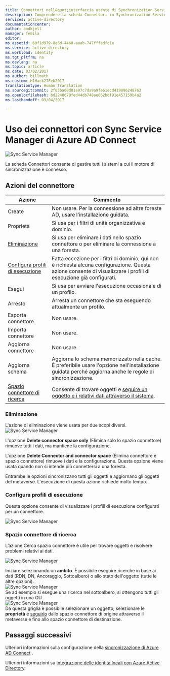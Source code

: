 ```yaml
---
title: Connettori nell&quot;interfaccia utente di Synchronization Service Manager per Azure AD | Microsoft Docs
description: Comprendere la scheda Connettori in Synchronization Service Manager di Azure AD Connect.
services: active-directory
documentationcenter: 
author: andkjell
manager: femila
editor: 
ms.assetid: 60f1d979-8e6d-4460-aaab-747fffedfc1e
ms.service: active-directory
ms.workload: identity
ms.tgt_pltfrm: na
ms.devlang: na
ms.topic: article
ms.date: 03/02/2017
ms.author: billmath
ms.custom: H1Hack27Feb2017
translationtype: Human Translation
ms.sourcegitcommit: 2f03ba60d81e97c7da9a9fe61ecd419096248763
ms.openlocfilehash: bd2240678fed44db748ae062bdf91e457159b4a2
ms.lasthandoff: 03/04/2017

---
```

# <a name="using-connectors-with-the-azure-ad-connect-sync-service-manager"></a>Uso dei connettori con Sync Service Manager di Azure AD Connect

![Sync Service Manager](./media/active-directory-aadconnectsync-service-manager-ui/connectors.png)

La scheda Connettori consente di gestire tutti i sistemi a cui il motore di sincronizzazione è connesso.

## <a name="connector-actions"></a>Azioni del connettore
| Azione | Commento |
| --- | --- |
| Create |Non usare. Per la connessione ad altre foreste AD, usare l'installazione guidata. |
| Proprietà |Si usa per i filtri di unità organizzativa e dominio. |
| [Eliminazione](#delete) |Si usa per eliminare i dati nello spazio connettore o per eliminare la connessione a una foresta. |
| [Configura profili di esecuzione](#configure-run-profiles) |Fatta eccezione per i filtri di dominio, qui non è richiesta alcuna configurazione. Questa azione consente di visualizzare i profili di esecuzione già configurati. |
| Esegui |Si usa per avviare l'esecuzione occasionale di un profilo. |
| Arresto |Arresta un connettore che sta eseguendo attualmente un profilo. |
| Esporta connettore |Non usare. |
| Importa connettore |Non usare. |
| Aggiorna connettore |Non usare. |
| Aggiorna schema |Aggiorna lo schema memorizzato nella cache. È preferibile usare l'opzione nell'installazione guidata perché aggiorna anche le regole di sincronizzazione. |
| [Spazio connettore di ricerca](#search-connector-space) |Consente di trovare oggetti e [seguire un oggetto e i relativi dati attraverso il sistema](#follow-an-object-and-its-data-through-the-system). |

### <a name="delete"></a>Eliminazione
L'azione di eliminazione viene usata per due scopi diversi.  
![Sync Service Manager](./media/active-directory-aadconnectsync-service-manager-ui/connectordelete.png)

L'opzione **Delete connector space only** (Elimina solo lo spazio connettore) rimuove tutti i dati, ma mantiene la configurazione.

L'opzione **Delete Connector and connector space** (Elimina connettore e spazio connettore) rimuove i dati e la configurazione. Questa opzione viene usata quando non si intende più connettersi a una foresta.

Entrambe le opzioni sincronizzano tutti gli oggetti e aggiornano gli oggetti del metaverse. L'esecuzione di questa azione richiede molto tempo.

### <a name="configure-run-profiles"></a>Configura profili di esecuzione
Questa opzione consente di visualizzare i profili di esecuzione configurati per un connettore.

![Sync Service Manager](./media/active-directory-aadconnectsync-service-manager-ui/configurerunprofiles.png)

### <a name="search-connector-space"></a>Spazio connettore di ricerca
L’azione Cerca spazio connettore è utile per trovare oggetti e risolvere problemi relativi ai dati.

![Sync Service Manager](./media/active-directory-aadconnectsync-service-manager-ui/cssearch.png)

Iniziare selezionando un **ambito**. È possibile eseguire ricerche in base ai dati (RDN, DN, Ancoraggio, Sottoalbero) o allo stato dell'oggetto (tutte le altre opzioni).  
![Sync Service Manager](./media/active-directory-aadconnectsync-service-manager-ui/cssearchscope.png)  
Se ad esempio si esegue una ricerca nel sottoalbero, si ottengono tutti gli oggetti in una OU.  
![Sync Service Manager](./media/active-directory-aadconnectsync-service-manager-ui/cssearchsubtree.png)  
Da questa griglia è possibile selezionare un oggetto, selezionare le **proprietà** e [seguirlo](active-directory-aadconnectsync-troubleshoot-object-not-syncing.md) dallo spazio connettore di origine attraverso il metaverse e fino allo spazio connettore di destinazione.

## <a name="next-steps"></a>Passaggi successivi
Ulteriori informazioni sulla configurazione della [sincronizzazione di Azure AD Connect](active-directory-aadconnectsync-whatis.md) .

Ulteriori informazioni su [Integrazione delle identità locali con Azure Active Directory](active-directory-aadconnect.md).

